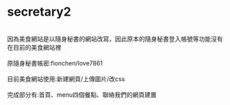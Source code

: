 # secretary2
<br>因為美食網站是以隨身秘書的網站改寫，因此原本的隨身秘書登入帳號等功能沒有在目前的美食網站裡</br>
<br>原隨身秘書帳密:fionchen/love7861</br>
<br>目前美食網站使用:新建網頁/上傳圖片/改css</br>
<br>完成部分有:首頁、menu四個餐點、聯絡我們的網頁建置</br>
